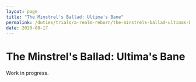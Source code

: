 ```yaml
---
layout: page
title: "The Minstrel's Ballad: Ultima's Bane"
permalink: /duties/trials/a-realm-reborn/the-minstrels-ballad-ultimas-bane
date: 2020-08-17
---
```


# The Minstrel's Ballad: Ultima's Bane

Work in progress.
